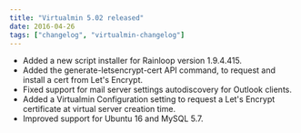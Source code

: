 ```yaml
---
title: "Virtualmin 5.02 released"
date: 2016-04-26
tags: ["changelog", "virtualmin-changelog"]
---
```


- Added a new script installer for Rainloop version 1.9.4.415.
- Added the generate-letsencrypt-cert API command, to request and install a cert from Let's Encrypt.
- Fixed support for mail server settings autodiscovery for Outlook clients.
- Added a Virtualmin Configuration setting to request a Let's Encrypt certificate at virtual server creation time.
- Improved support for Ubuntu 16 and MySQL 5.7.